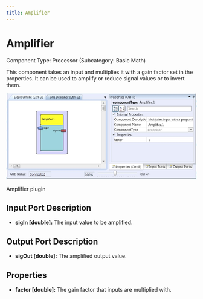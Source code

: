 ```yaml
---
title: Amplifier
---
```


# Amplifier

Component Type: Processor (Subcategory: Basic Math)

This component takes an input and multiplies it with a gain factor set in the properties. It can be used to amplify or reduce signal values or to invert them.

![Screenshot: Amplifier plugin](img/amplifier.jpg "Screenshot: Amplifier plugin")

Amplifier plugin

## Input Port Description

*   **sigIn \[double\]:** The input value to be amplified.

## Output Port Description

*   **sigOut \[double\]:** The amplified output value.

## Properties

*   **factor \[double\]:** The gain factor that inputs are multiplied with.